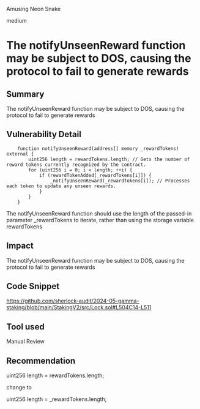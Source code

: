 Amusing Neon Snake

medium

# The notifyUnseenReward function may be subject to DOS, causing the protocol to fail to generate rewards

## Summary
The notifyUnseenReward function may be subject to DOS, causing the protocol to fail to generate rewards

## Vulnerability Detail
```solidity
    function notifyUnseenReward(address[] memory _rewardTokens) external {
        uint256 length = rewardTokens.length; // Gets the number of reward tokens currently recognized by the contract.
        for (uint256 i = 0; i < length; ++i) {
            if (rewardTokenAdded[_rewardTokens[i]]) {
                _notifyUnseenReward(_rewardTokens[i]); // Processes each token to update any unseen rewards.
            }
        }
    }
```
The notifyUnseenReward function should use the length of the passed-in parameter _rewardTokens to iterate, rather than using the storage variable rewardTokens

## Impact
The notifyUnseenReward function may be subject to DOS, causing the protocol to fail to generate rewards

## Code Snippet
https://github.com/sherlock-audit/2024-05-gamma-staking/blob/main/StakingV2/src/Lock.sol#L504C14-L511


## Tool used
Manual Review

## Recommendation

uint256 length = rewardTokens.length; 

change to 

uint256 length = _rewardTokens.length; 
